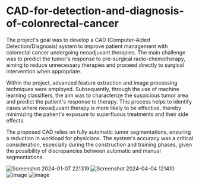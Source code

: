 # CAD-for-detection-and-diagnosis-of-colonrectal-cancer
The project's goal was to develop a CAD (Computer-Aided Detection/Diagnosis) system to improve patient management with colorectal cancer undergoing neoadjuvant therapies. The main challenge was to predict the tumor's response to pre-surgical radio-chemotherapy, aiming to reduce unnecessary therapies and proceed directly to surgical intervention when appropriate.

Within the project, advanced feature extraction and image processing techniques were employed. Subsequently, through the use of machine learning classifiers, the aim was to characterize the suspicious tumor area and predict the patient's response to therapy. This process helps to identify cases where neoadjuvant therapy is more likely to be effective, thereby minimizing the patient's exposure to superfluous treatments and their side effects.

The proposed CAD relies on fully automatic tumor segmentations, ensuring a reduction in workload for physicians. The system's accuracy was a critical consideration, especially during the construction and training phases, given the possibility of discrepancies between automatic and manual segmentations.

![Screenshot 2024-01-07 221319](https://github.com/Mcannito/CAD-for-detection-and-diagnosis-of-colonrectal-cancertal-tumor/assets/116760675/2e798e1d-3936-45cd-9440-eaea382c760c)
![Screenshot 2024-04-04 121410](https://github.com/Mcannito/CAD-for-detection-and-diagnosis-of-colonrectal-cancertal-tumor/assets/116760675/95db3c2d-2d48-4b0d-b802-77b134121173)
![image](https://github.com/Mcannito/CAD-for-detection-and-diagnosis-of-colonrectal-cancertal-tumor/assets/116760675/6be7fdf7-7b30-4e81-a984-efd803d4af23)
![image](https://github.com/Mcannito/CAD-for-detection-and-diagnosis-of-colonrectal-cancertal-tumor/assets/116760675/22424682-7efc-484b-a436-47a92a8d0c42)
